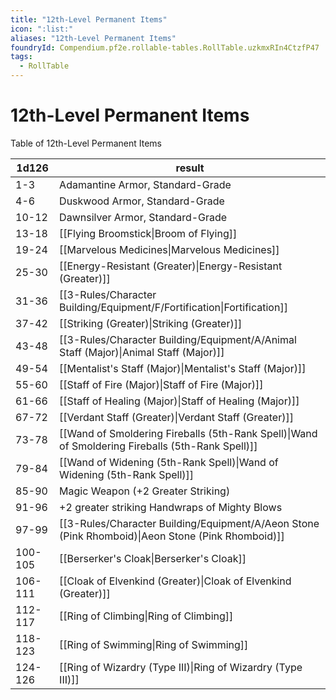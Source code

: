 ```yaml
---
title: "12th-Level Permanent Items"
icon: ":list:"
aliases: "12th-Level Permanent Items"
foundryId: Compendium.pf2e.rollable-tables.RollTable.uzkmxRIn4CtzfP47
tags:
  - RollTable
---
```


# 12th-Level Permanent Items
Table of 12th-Level Permanent Items

| 1d126 | result |
|------|--------|
| 1-3 | Adamantine Armor, Standard-Grade |
| 4-6 | Duskwood Armor, Standard-Grade |
| 10-12 | Dawnsilver Armor, Standard-Grade |
| 13-18 | [[Flying Broomstick\|Broom of Flying]] |
| 19-24 | [[Marvelous Medicines\|Marvelous Medicines]] |
| 25-30 | [[Energy-Resistant (Greater)\|Energy-Resistant (Greater)]] |
| 31-36 | [[3-Rules/Character Building/Equipment/F/Fortification\|Fortification]] |
| 37-42 | [[Striking (Greater)\|Striking (Greater)]] |
| 43-48 | [[3-Rules/Character Building/Equipment/A/Animal Staff (Major)\|Animal Staff (Major)]] |
| 49-54 | [[Mentalist's Staff (Major)\|Mentalist's Staff (Major)]] |
| 55-60 | [[Staff of Fire (Major)\|Staff of Fire (Major)]] |
| 61-66 | [[Staff of Healing (Major)\|Staff of Healing (Major)]] |
| 67-72 | [[Verdant Staff (Greater)\|Verdant Staff (Greater)]] |
| 73-78 | [[Wand of Smoldering Fireballs (5th-Rank Spell)\|Wand of Smoldering Fireballs (5th-Rank Spell)]] |
| 79-84 | [[Wand of Widening (5th-Rank Spell)\|Wand of Widening (5th-Rank Spell)]] |
| 85-90 | Magic Weapon (+2 Greater Striking) |
| 91-96 | +2 greater striking Handwraps of Mighty Blows |
| 97-99 | [[3-Rules/Character Building/Equipment/A/Aeon Stone (Pink Rhomboid)\|Aeon Stone (Pink Rhomboid)]] |
| 100-105 | [[Berserker's Cloak\|Berserker's Cloak]] |
| 106-111 | [[Cloak of Elvenkind (Greater)\|Cloak of Elvenkind (Greater)]] |
| 112-117 | [[Ring of Climbing\|Ring of Climbing]] |
| 118-123 | [[Ring of Swimming\|Ring of Swimming]] |
| 124-126 | [[Ring of Wizardry (Type III)\|Ring of Wizardry (Type III)]] |
